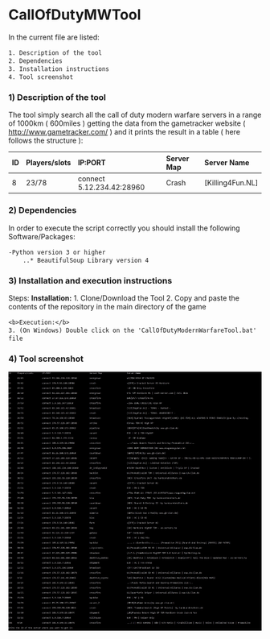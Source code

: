 <h1> CallOfDutyMWTool </h1>
In the current file are listed:
	
	1. Description of the tool
	2. Dependencies
	3. Installation instructions
	4. Tool screenshot


<h3>1) Description of the tool</h3>

The tool simply search all the call of duty modern warfare servers in a range of 1000km ( 600miles ) getting the data from the gametracker website ( http://www.gametracker.com/ ) and it prints the result in a table ( here follows the structure ):

|ID	| Players/slots |IP:PORT		          |Server Map       |Server Name						      	      |
|:-------|:-------------|:--------------------------------|:----------------|:------------------------------------------------------------------------|
|8|23/78|connect 5.12.234.42:28960|Crash|[Killing4Fun.NL]|

<h3>2) Dependencies</h3>
In order to execute the script correctly you should install the following Software/Packages:

	-Python version 3 or higher
		..* BeautifulSoup Library version 4

<h3>3) Installation and execution instructions</h3>
Steps:
	<b>Installation:</b>
	1. Clone/Download the Tool
	2. Copy and paste the contents of the repository in the main directory of the game

	<b>Execution:</b>
	3. (On Windows) Double click on the 'CallOfDutyModernWarfareTool.bat' file

<h3>4) Tool screenshot </h3>

![alt text][screenshot]

[screenshot]: https://github.com/Nixsr/CallOfDutyMWTool/blob/master/images/CallOfDutyMWTool.jpg "Tool's screenshot_00"
